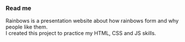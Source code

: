 ### Read me

Rainbows is a presentation website about how rainbows form and why people like them.  
I created this project to practice my HTML, CSS and JS skills.
